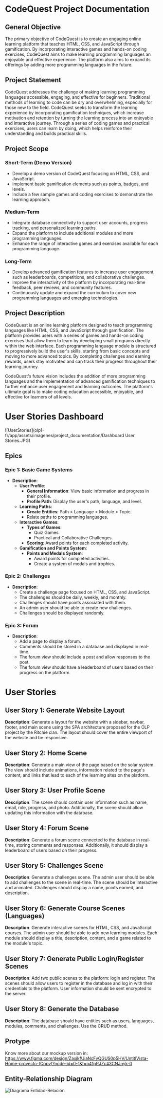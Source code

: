 # CodeQuest Project Documentation

## General Objective

The primary objective of CodeQuest is to create an engaging online learning platform that teaches HTML, CSS, and JavaScript through gamification. By incorporating interactive games and hands-on coding exercises, CodeQuest aims to make learning programming languages an enjoyable and effective experience. The platform also aims to expand its offerings by adding more programming languages in the future.

## Project Statement

CodeQuest addresses the challenge of making learning programming languages accessible, engaging, and effective for beginners. Traditional methods of learning to code can be dry and overwhelming, especially for those new to the field. CodeQuest seeks to transform the learning experience by incorporating gamification techniques, which increase motivation and retention by turning the learning process into an enjoyable and interactive journey. Through a series of coding games and practical exercises, users can learn by doing, which helps reinforce their understanding and builds practical skills.

## Project Scope

### Short-Term (Demo Version)

- Develop a demo version of CodeQuest focusing on HTML, CSS, and JavaScript.
- Implement basic gamification elements such as points, badges, and levels.
- Include a few sample games and coding exercises to demonstrate the learning approach.

### Medium-Term

- Integrate database connectivity to support user accounts, progress tracking, and personalized learning paths.
- Expand the platform to include additional modules and more programming languages.
- Enhance the range of interactive games and exercises available for each programming language.

### Long-Term

- Develop advanced gamification features to increase user engagement, such as leaderboards, competitions, and collaborative challenges.
- Improve the interactivity of the platform by incorporating real-time feedback, peer reviews, and community features.
- Continuously update and expand the curriculum to cover new programming languages and emerging technologies.

## Project Description

CodeQuest is an online learning platform designed to teach programming languages like HTML, CSS, and JavaScript through gamification. The platform provides users with a series of games and hands-on coding exercises that allow them to learn by developing small programs directly within the web interface. Each programming language module is structured to progressively build the user's skills, starting from basic concepts and moving to more advanced topics. By completing challenges and earning rewards, users stay motivated and can track their progress throughout their learning journey.

CodeQuest's future vision includes the addition of more programming languages and the implementation of advanced gamification techniques to further enhance user engagement and learning outcomes. The platform's ultimate goal is to make coding education accessible, enjoyable, and effective for learners of all levels.

# User Stories Dashboard
![UserStories](olp1-fr/app/assets/imagenes/project_documentation/Dashboard User Stories.JPG)

## Epics

### Epic 1: Basic Game Systems
- **Description**:
  - **User Profile**:
    - **General Information**: View basic information and progress in their profile.
    - **Profile Path**: Display the user's path, language, and level.
  - **Learning Paths**:
    - **Create Entities**: Path > Language > Module > Topic.
    - Relate paths to programming languages.
  - **Interactive Games**:
    - **Types of Games**: 
      - Quiz Games.
      - Practical and Collaborative Challenges.
    - **Scoring**: Award points for each completed activity.
  - **Gamification and Points System**:
    - **Points and Medals System**:
      - Award points for completed activities.
      - Create a system of medals and trophies.

### Epic 2: Challenges
- **Description**:
  - Create a challenge page focused on HTML, CSS, and JavaScript.
  - The challenges should be daily, weekly, and monthly.
  - Challenges should have points associated with them.
  - An admin user should be able to create new challenges.
  - Challenges should be displayed randomly.
 
### Epic 3: Forum
- **Description**:
  - Add a page to display a forum.
  - Comments should be stored in a database and displayed in real-time.
  - The forum view should include a post and allow responses to the post.
  - The forum view should have a leaderboard of users based on their progress on the platform.

# User Stories

## User Story 1: Generate Website Layout
**Description**: Generate a layout for the website with a sidebar, navbar, footer, and main scene using the SPA architecture proposed for the OLP project by the Ritchie clan. The layout should cover the entire viewport of the website and be responsive.

## User Story 2: Home Scene
**Description**: Generate a main view of the page based on the solar system. The view should include animations, information related to the page's content, and links that lead to each of the learning sites on the platform.

## User Story 3: User Profile Scene
**Description**: The scene should contain user information such as name, email, role, progress, and photo. Additionally, the scene should allow updating this information with the database.

## User Story 4: Forum Scene
**Description**: Generate a forum scene connected to the database in real-time, storing comments and responses. Additionally, it should display a leaderboard of users based on their progress.

## User Story 5: Challenges Scene
**Description**: Generate a challenges scene. The admin user should be able to add challenges to the scene in real-time. The scene should be interactive and animated. Challenges should display a name, points earned, and description.

## User Story 6: Generate Course Scenes (Languages)
**Description**: Generate interactive scenes for HTML, CSS, and JavaScript courses. The admin user should be able to add new learning modules. Each module should display a title, description, content, and a game related to the module's topic.

## User Story 7: Generate Public Login/Register Scenes
**Description**: Add two public scenes to the platform: login and register. The scenes should allow users to register in the database and log in with their credentials to the platform. User information should be sent encrypted to the server.

## User Story 8: Generate the Database
**Description**: The database should have entities such as users, languages, modules, comments, and challenges. Use the CRUD method.

## Protype

Know more about our mockup version in: https://www.figma.com/design/ZaxjkfUiaNcFyQGUS0p5HV/UntitlVista-Home-proyecto-(Copy)?node-id=0-1&t=o41pRJZc43CNJnyk-0

## Entity-Relationship Diagram

![Diagrama Entidad-Relación](olp1-fr/app/assets/imagenes/project_documentation/diagrama-entidad-relacion.jpeg)
